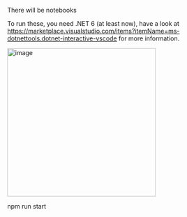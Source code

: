 There will be notebooks

To run these, you need .NET 6 (at least now), have a look at https://marketplace.visualstudio.com/items?itemName=ms-dotnettools.dotnet-interactive-vscode for more information.

<img width="340" alt="image" src="https://user-images.githubusercontent.com/1174441/198937460-aceac5ed-60b3-4fd0-9ce3-9dd3f412cd09.png">



 npm run start
